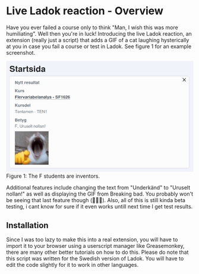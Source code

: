 # Live Ladok reaction - Overview
Have you ever failed a course only to think "Man, I wish this was more humiliating". Well then you're in luck! Introducing the live Ladok reaction, an extension (really just a script) that adds a GIF of a cat laughing hysterically at you in case you fail a course or test in Ladok. See figure 1 for an example screenshot.


![Screenshot](example.png)
Figure 1: The F students are inventors.


Additional features include changing the text from "Underkänd" to "Uruselt nollan!" as well as displaying the GIF from Breaking bad. You probably won't be seeing that last feature though (🤣🫵🥀). Also, all of this is still kinda beta testing, i cant know for sure if it even works untill next time I get test results.

## Installation
Since I was too lazy to make this into a real extension, you will have to import it to your browser using a userscript manager like Greasemonkey, there are many other better tutorials on how to do this. Please do note that this script was written for the Swedish version of Ladok. You will have to edit the code slightly for it to work in other languages.
